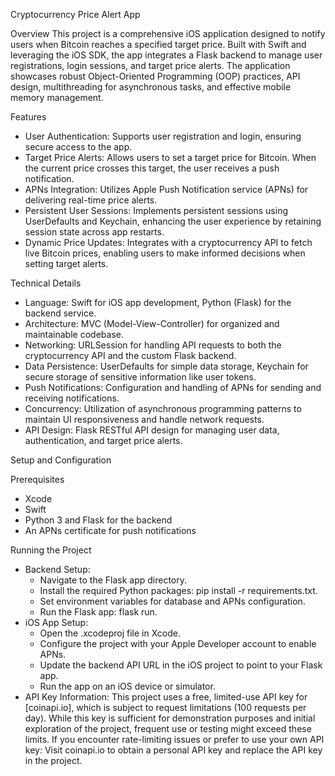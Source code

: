 Cryptocurrency Price Alert App

Overview 
This project is a comprehensive iOS application designed to notify users when Bitcoin reaches a specified target price. Built with Swift and leveraging the iOS SDK, the app integrates a Flask backend to manage user registrations, login sessions, and target price alerts. The application showcases robust Object-Oriented Programming (OOP) practices, API design, multithreading for asynchronous tasks, and effective mobile memory management.

Features
* User Authentication: Supports user registration and login, ensuring secure access to the app.
* Target Price Alerts: Allows users to set a target price for Bitcoin. When the current price crosses this target, the user receives a push notification.
* APNs Integration: Utilizes Apple Push Notification service (APNs) for delivering real-time price alerts.
* Persistent User Sessions: Implements persistent sessions using UserDefaults and Keychain, enhancing the user experience by retaining session state across app restarts.
* Dynamic Price Updates: Integrates with a cryptocurrency API to fetch live Bitcoin prices, enabling users to make informed decisions when setting target alerts.

Technical Details
* Language: Swift for iOS app development, Python (Flask) for the backend service.
* Architecture: MVC (Model-View-Controller) for organized and maintainable codebase.
* Networking: URLSession for handling API requests to both the cryptocurrency API and the custom Flask backend.
* Data Persistence: UserDefaults for simple data storage, Keychain for secure storage of sensitive information like user tokens.
* Push Notifications: Configuration and handling of APNs for sending and receiving notifications.
* Concurrency: Utilization of asynchronous programming patterns to maintain UI responsiveness and handle network requests.
* API Design: Flask RESTful API design for managing user data, authentication, and target price alerts.

Setup and Configuration

Prerequisites
* Xcode
* Swift
* Python 3 and Flask for the backend
* An APNs certificate for push notifications

Running the Project
* Backend Setup:
    * Navigate to the Flask app directory.
    * Install the required Python packages: pip install -r requirements.txt.
    * Set environment variables for database and APNs configuration.
    * Run the Flask app: flask run.
* iOS App Setup:
    * Open the .xcodeproj file in Xcode.
    * Configure the project with your Apple Developer account to enable APNs.
    * Update the backend API URL in the iOS project to point to your Flask app.
    * Run the app on an iOS device or simulator.
* API Key Information:
This project uses a free, limited-use API key for [coinapi.io], which is subject to request limitations (100 requests per day). While this key is sufficient for demonstration purposes and initial exploration of the project, frequent use or testing might exceed these limits.
If you encounter rate-limiting issues or prefer to use your own API key: Visit coinapi.io to obtain a personal API key and replace the API key in the project.
